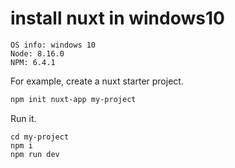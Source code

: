 # install nuxt in windows10
```
OS info: windows 10
Node: 8.16.0
NPM: 6.4.1
```

For example, create a nuxt starter project.
```bash
npm init nuxt-app my-project
```
Run it.
```
cd my-project
npm i
npm run dev
```